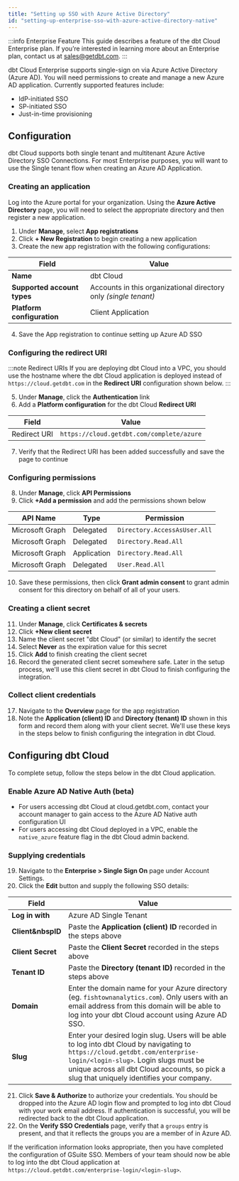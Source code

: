 ```yaml
---
title: "Setting up SSO with Azure Active Directory"
id: "setting-up-enterprise-sso-with-azure-active-directory-native"
---
```



:::info Enterprise Feature
This guide describes a feature of the dbt Cloud Enterprise plan. If you’re
interested in learning more about an Enterprise plan, contact us at
sales@getdbt.com.
:::

dbt Cloud Enterprise supports single-sign on via Azure Active Directory (Azure AD).
You will need permissions to create and manage a new Azure AD application.
Currently supported features include:

* IdP-initiated SSO
* SP-initiated SSO
* Just-in-time provisioning

## Configuration

dbt Cloud supports both single tenant and multitenant Azure Active Directory SSO
Connections. For most Enterprise purposes, you will want to use the Single
tenant flow when creating an Azure AD Application.

### Creating an application

Log into the Azure portal for your organization. Using the **Azure Active Directory** page, you will
need to select the appropriate directory and then register a new application. 

1. Under **Manage**, select **App registrations**
2. Click **+ New Registration** to begin creating a new application
3. Create the new app registration with the following configurations:

| Field | Value |
| ----- | ----- |
| **Name** | dbt Cloud |
| **Supported account types** | Accounts in this organizational directory only _(single tenant)_ |
| **Platform configuration** | Client Application |

4. Save the App registration to continue setting up Azure AD SSO


<Lightbox collapsed="true" src="/img/docs/dbt-cloud/dbt-cloud-enterprise/azure/azure-app-registration-empty.png" title="Creating a new app registration"/>
<Lightbox collapsed="true" src="/img/docs/dbt-cloud/dbt-cloud-enterprise/azure/azure-new-application.png" title="Configuring a new app registration"/>

### Configuring the redirect URI

:::note Redirect URIs
If you are deploying dbt Cloud into a VPC, you should use the hostname where
the dbt Cloud application is deployed instead of `https://cloud.getdbt.com` in
the **Redirect URI** configuration shown below.
:::


5. Under **Manage**, click the **Authentication** link
6. Add a **Platform configuration** for the dbt Cloud **Redirect URI**

| Field | Value |
| ----- | ----- |
| Redirect URI | `https://cloud.getdbt.com/complete/azure` |

7. Verify that the Redirect URI has been added successfully and save the page to continue

<Lightbox collapsed="true" src="/img/docs/dbt-cloud/dbt-cloud-enterprise/azure/azure-redirect-uri.png" title="Configuring a Redirect URI"/>

### Configuring permissions

8. Under **Manage**, click **API Permissions**
9. Click **+Add a permission** and add the permissions shown below

| API Name | Type | Permission |
| -------- | ---- | ---------- |
| Microsoft Graph | Delegated | `Directory.AccessAsUser.All` |
| Microsoft Graph | Delegated | `Directory.Read.All` |
| Microsoft Graph | Application | `Directory.Read.All` |
| Microsoft Graph | Delegated | `User.Read.All` |

10. Save these permissions, then click **Grant admin consent** to grant admin
   consent for this directory on behalf of all of your users.

<Lightbox collapsed="true" src="/img/docs/dbt-cloud/dbt-cloud-enterprise/azure/azure-permissions-overview.png" title="Configuring application permissions" />

### Creating a client secret

11. Under **Manage**, click **Certificates & secrets**
12. Click **+New client secret**
13. Name the client secret "dbt Cloud" (or similar) to identify the secret
14. Select **Never** as the expiration value for this secret
15. Click **Add** to finish creating the client secret
16. Record the generated client secret somewhere safe. Later in the setup process,
   we'll use this client secret in dbt Cloud to finish configuring the
   integration.

<Lightbox collapsed="true" src="/img/docs/dbt-cloud/dbt-cloud-enterprise/azure/azure-secret-config.png" title="Configuring certificates & secrets" />
<Lightbox collapsed="true" src="/img/docs/dbt-cloud/dbt-cloud-enterprise/azure/azure-secret-saved.png" title="Recording the client secret" />

### Collect client credentials

17. Navigate to the **Overview** page for the app registration
18. Note the **Application (client) ID** and **Directory (tenant) ID** shown in
   this form and record them along with your client secret. We'll use these keys
   in the steps below to finish configuring the integration in dbt Cloud.

<Lightbox collapsed="true" src="/img/docs/dbt-cloud/dbt-cloud-enterprise/azure/azure-overview.png" title="Collecting credentials. Store these somewhere safe!" />

## Configuring dbt Cloud

To complete setup, follow the steps below in the dbt Cloud application.

### Enable Azure AD Native Auth (beta)

- For users accessing dbt Cloud at cloud.getdbt.com, contact your account manager to
  gain access to the Azure AD Native auth configuration UI
- For users accessing dbt Cloud deployed in a VPC, enable the `native_azure`
  feature flag in the dbt Cloud admin backend.

### Supplying credentials

19. Navigate to the **Enterprise &gt; Single Sign On** page under Account
Settings.
20. Click the **Edit** button and supply the following SSO details:

| Field | Value |
| ----- | ----- |
| **Log&nbsp;in&nbsp;with** | Azure AD Single Tenant |
| **Client&nbspID** | Paste the **Application (client) ID** recorded in the steps above |
| **Client&nbsp;Secret** | Paste the **Client Secret** recorded in the steps above |
| **Tenant&nbsp;ID** | Paste the **Directory (tenant ID)** recorded in the steps above |
| **Domain** | Enter the domain name for your Azure directory (eg. `fishtownanalytics.com`). Only users with an email address from this domain will be able to log into your dbt Cloud account using Azure AD SSO. |
| **Slug** | Enter your desired login slug. Users will be able to log into dbt Cloud by navigating to `https://cloud.getdbt.com/enterprise-login/<login-slug>`. Login slugs must be unique across all dbt Cloud accounts, so pick a slug that uniquely identifies your company. |


<Lightbox collapsed="true" src="/img/docs/dbt-cloud/dbt-cloud-enterprise/azure/azure-cloud-sso.png" title="Configuring credentials in dbt Cloud" />

21. Click **Save &amp; Authorize** to authorize your credentials. You should be
   dropped into the Azure AD login flow and prompted to log into dbt Cloud with
   your work email address. If authentication is successful, you will be
   redirected back to the dbt Cloud application.
22. On the **Verify SSO Credentials** page, verify that a `groups` entry is
   present, and that it reflects the groups you are a member of in Azure AD.

<Lightbox collapsed="true" src="/img/docs/dbt-cloud/dbt-cloud-enterprise/azure/azure-cloud-sso-verify.png" title="Verifying configured credentials" />

If the verification information looks appropriate, then you have completed
the configuration of GSuite SSO. Members of your team should now be able to log
into the dbt Cloud application at `https://cloud.getdbt.com/enterprise-login/<login-slug>`.
